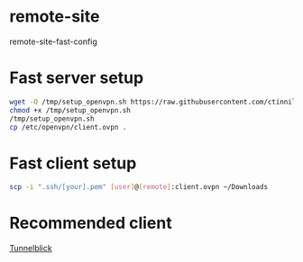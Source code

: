 # remote-site
remote-site-fast-config

# Fast server setup 

```sh
wget -O /tmp/setup_openvpn.sh https://raw.githubusercontent.com/ctinnil/remote-site/refs/heads/main/setup_openvpn.sh
chmod +x /tmp/setup_openvpn.sh
/tmp/setup_openvpn.sh
cp /etc/openvpn/client.ovpn .
```

# Fast client setup 

```sh
scp -i ".ssh/[your].pem" [user]@[remote]:client.ovpn ~/Downloads
```

# Recommended client 

[Tunnelblick](https://tunnelblick.net)
